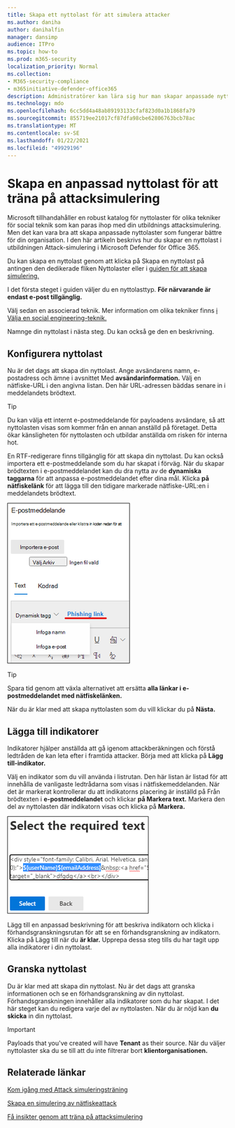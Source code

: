 ```yaml
---
title: Skapa ett nyttolast för att simulera attacker
ms.author: daniha
author: danihalfin
manager: dansimp
audience: ITPro
ms.topic: how-to
ms.prod: m365-security
localization_priority: Normal
ms.collection:
- M365-security-compliance
- m365initiative-defender-office365
description: Administratörer kan lära sig hur man skapar anpassade nyttolaster för att simulera attacker i Microsoft Defender för Office 365.
ms.technology: mdo
ms.openlocfilehash: 6cc5dd4a48ab89193133cfaf823d0a1b1868fa79
ms.sourcegitcommit: 855719ee21017cf87dfa98cbe62806763bcb78ac
ms.translationtype: MT
ms.contentlocale: sv-SE
ms.lasthandoff: 01/22/2021
ms.locfileid: "49929196"
---
```

# <a name="create-a-custom-payload-for-attack-simulation-training"></a>Skapa en anpassad nyttolast för att träna på attacksimulering

Microsoft tillhandahåller en robust katalog för nyttolaster för olika tekniker för social teknik som kan paras ihop med din utbildnings attacksimulering. Men det kan vara bra att skapa anpassade nyttolaster som fungerar bättre för din organisation. I den här artikeln beskrivs hur du skapar en nyttolast i utbildningen Attack-simulering i Microsoft Defender för Office 365.

Du kan skapa en nyttolast genom att klicka på Skapa en nyttolast på antingen den dedikerade fliken Nyttolaster eller i [guiden för att skapa simulering.](attack-simulation-training.md#selecting-a-payload) [  ](https://security.microsoft.com/attacksimulator?viewid=payload) 

I det första steget i guiden väljer du en nyttolasttyp. **För närvarande är endast e-post tillgänglig.**

Välj sedan en associerad teknik. Mer information om olika tekniker finns [i Välja en social engineering-teknik.](attack-simulation-training.md#selecting-a-social-engineering-technique)

Namnge din nyttolast i nästa steg. Du kan också ge den en beskrivning.

## <a name="configure-payload"></a>Konfigurera nyttolast

Nu är det dags att skapa din nyttolast. Ange avsändarens namn, e-postadress och ämne i avsnittet Med **avsändarinformation.** Välj en nätfiske-URL i den angivna listan. Den här URL-adressen bäddas senare in i meddelandets brödtext.

> [!TIP]
> Du kan välja ett internt e-postmeddelande för payloadens avsändare, så att nyttolasten visas som kommer från en annan anställd på företaget. Detta ökar känsligheten för nyttolasten och utbildar anställda om risken för interna hot.

En RTF-redigerare finns tillgänglig för att skapa din nyttolast. Du kan också importera ett e-postmeddelande som du har skapat i förväg. När du skapar brödtexten i e-postmeddelandet kan du dra nytta av de **dynamiska taggarna** för att anpassa e-postmeddelandet efter dina mål. Klicka **på nätfiskelänk** för att lägga till den tidigare markerade nätfiske-URL:en i meddelandets brödtext.

![Nätfiskelänk och dynamiska taggar markerade när nyttolast skapades för Microsoft Defender för Office 365](../../media/attack-sim-preview-payload-email-body.png)

> [!TIP]
> Spara tid genom att växla alternativet att ersätta **alla länkar i e-postmeddelandet med nätfiskelänken.**

När du är klar med att skapa nyttolasten som du vill klickar du på **Nästa.**

## <a name="adding-indicators"></a>Lägga till indikatorer

Indikatorer hjälper anställda att gå igenom attackberäkningen och förstå ledtråden de kan leta efter i framtida attacker. Börja med att klicka på **Lägg till-indikator.**

Välj en indikator som du vill använda i listrutan. Den här listan är listad för att innehålla de vanligaste ledtrådarna som visas i nätfiskemeddelanden. När det är markerat kontrollerar du att indikatorns placering är inställd på Från brödtexten i **e-postmeddelandet** och klickar **på Markera text.** Markera den del av nyttolasten där indikatorn visas och klicka på **Markera.**

![Markerad text i meddelandets brödtext som ska läggas till i en indikator i attacksimuleringsutbildning](../../media/attack-sim-preview-select-text.png)

Lägg till en anpassad beskrivning för att beskriva indikatorn och klicka i förhandsgranskningsrutan för att se en förhandsgranskning av indikatorn. Klicka på Lägg till när du **är klar.** Upprepa dessa steg tills du har tagit upp alla indikatorer i din nyttolast.

## <a name="review-payload"></a>Granska nyttolast

Du är klar med att skapa din nyttolast. Nu är det dags att granska informationen och se en förhandsgranskning av din nyttolast. Förhandsgranskningen innehåller alla indikatorer som du har skapat. I det här steget kan du redigera varje del av nyttolasten. När du är nöjd kan **du skicka** in din nyttolast.

> [!IMPORTANT]
> Payloads that you've created will have **Tenant** as their source. När du väljer nyttolaster ska du se till att du inte filtrerar bort **klientorganisationen.**

## <a name="related-links"></a>Relaterade länkar

[Kom igång med Attack simuleringsträning](attack-simulation-training-get-started.md)

[Skapa en simulering av nätfiskeattack](attack-simulation-training.md)

[Få insikter genom att träna på attacksimulering](attack-simulation-training-insights.md)
